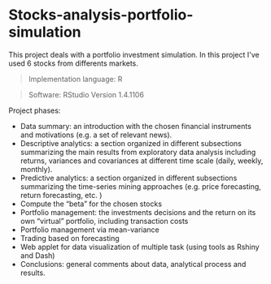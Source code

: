 # Stocks-analysis-portfolio-simulation
This project deals with a portfolio investment simulation. In this project I've used 6 stocks from differents markets.
> Implementation language: R

> Software: RStudio Version 1.4.1106

Project phases:
- Data summary: an introduction with the chosen financial instruments and motivations (e.g. a set of relevant news).
- Descriptive analytics: a section organized in different subsections summarizing the main results from exploratory
data analysis including returns, variances and covariances at different time scale (daily, weekly, monthly).
- Predictive analytics: a section organized in different subsections summarizing the time-series mining approaches
(e.g. price forecasting, return forecasting, etc. )
- Compute the “beta” for the chosen stocks
- Portfolio management: the investments decisions and the return on its own “virtual” portfolio, including transaction
costs
- Portfolio management via mean-variance
- Trading based on forecasting
- Web applet for data visualization of multiple task (using tools as Rshiny and Dash)
- Conclusions: general comments about data, analytical process and results.
